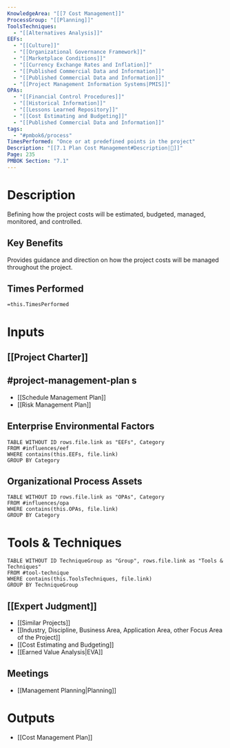 ```yaml
---
KnowledgeArea: "[[7 Cost Management]]"
ProcessGroup: "[[Planning]]"
ToolsTechniques:
  - "[[Alternatives Analysis]]"
EEFs:
  - "[[Culture]]"
  - "[[Organizational Governance Framework]]"
  - "[[Marketplace Conditions]]"
  - "[[Currency Exchange Rates and Inflation]]"
  - "[[Published Commercial Data and Information]]"
  - "[[Published Commercial Data and Information]]"
  - "[[Project Management Information Systems|PMIS]]"
OPAs:
  - "[[Financial Control Procedures]]"
  - "[[Historical Information]]"
  - "[[Lessons Learned Repository]]"
  - "[[Cost Estimating and Budgeting]]"
  - "[[Published Commercial Data and Information]]"
tags:
  - "#pmbok6/process"
TimesPerformed: "Once or at predefined points in the project"
Description: "[[7.1 Plan Cost Management#Description|📝]]"
Page: 235
PMBOK Section: "7.1"
---
```

# Description
Вefining how the project costs will be estimated, budgeted, managed, monitored, and controlled.
## Key Benefits
Provides guidance and direction on how the project costs will be managed throughout the project.
## Times Performed
`=this.TimesPerformed`
# Inputs
## [[Project Charter]]
## #project-management-plan s
- [[Schedule Management Plan]]
- [[Risk Management Plan]]
## Enterprise Environmental Factors
```dataview
TABLE WITHOUT ID rows.file.link as "EEFs", Category
FROM #influences/eef
WHERE contains(this.EEFs, file.link)
GROUP BY Category
```
## Organizational Process Assets
```dataview
TABLE WITHOUT ID rows.file.link as "OPAs", Category
FROM #influences/opa
WHERE contains(this.OPAs, file.link)
GROUP BY Category
```
# Tools & Techniques
```dataview
TABLE WITHOUT ID TechniqueGroup as "Group", rows.file.link as "Tools & Techniques"
FROM #tool-technique
WHERE contains(this.ToolsTechniques, file.link)
GROUP BY TechniqueGroup
```
## [[Expert Judgment]]
- [[Similar Projects]]
- [[Industry, Discipline, Business Area, Application Area, other Focus Area of the Project]]
- [[Cost Estimating and Budgeting]]
- [[Earned Value Analysis|EVA]]
## Meetings
- [[Management Planning|Planning]]
# Outputs
- [[Cost Management Plan]]